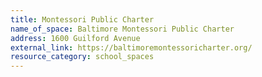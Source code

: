 ```yaml
---
title: Montessori Public Charter
name_of_space: Baltimore Montessori Public Charter
address: 1600 Guilford Avenue
external_link: https://baltimoremontessoricharter.org/
resource_category: school_spaces
---
```


